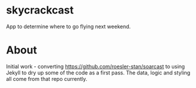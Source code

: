 # skycrackcast

App to determine where to go flying next weekend.

# About
Initial work - converting https://github.com/roesler-stan/soarcast to using Jekyll to dry up some of the code as a first pass. The data, logic and styling all come from that repo currently.

